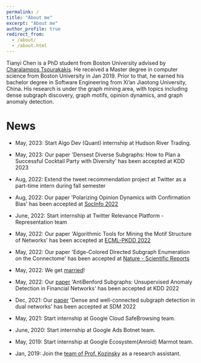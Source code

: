 ```yaml
---
permalink: /
title: "About me"
excerpt: "About me"
author_profile: true
redirect_from: 
  - /about/
  - /about.html
---
```


Tianyi Chen is a PhD student from Boston University advised by [Charalampos Tsourakakis](https://tsourakakis.com/). He received a Master degree in computer science from Boston University in Jan 2019. Prior to that, he earned his bachelor degree in Software Engineering from Xi’an Jiaotong University, China. His research is under the graph mining area, with topics including dense subgraph discovery, graph motifs, opinion dynamics, and graph anomaly detection.

News
======

- May, 2023: Start Algo Dev (Quant) internship at Hudson River Trading.

- May, 2023: Our paper 'Densest Diverse Subgraphs: How to Plan a Successful Cocktail Party with Diversity' has been accepted at KDD 2023

- Aug, 2022: Extend the tweet recommendation project at Twitter as a part-time intern during fall semester

- Aug, 2022: Our paper 'Polarizing Opinion Dynamics with Confirmation Bias' has been accepted at [SocInfo 2022](http://www.dcs.gla.ac.uk/socinfo2022/)

- June, 2022: Start internship at Twitter Relevance Platform - Representation team

- May, 2022: Our paper 'Algorithmic Tools for Mining the Motif Structure of Networks' has been accepted at [ECML-PKDD 2022](https://2022.ecmlpkdd.org/index.php/accepted-papers/) 
  
- May, 2022: Our paper 'Edge-Colored Directed Subgraph Enumeration on the Connectome' has been accepted at [Nature - Scientific Reports](https://www.nature.com/srep/) 

- May, 2022: We get [married](https://c752334430.github.io/files/marriage.jpg)! 
  
- May, 2022: Our [paper](https://arxiv.org/abs/2205.13426) 'AntiBenford Subgraphs: Unsupervised Anomaly Detection in Financial Networks' has been accepted at KDD 2022 
  
- Dec, 2021: Our [paper](https://epubs.siam.org/doi/abs/10.1137/1.9781611977172.41) 'Dense and well-connected subgraph detection in dual networks' has been accepted at SDM 2022 
  
- May, 2021: Start internship at Google Cloud SafeBrowsing team.

- June, 2020: Start internship at Google Ads Botnet team.

- May, 2019: Start internship at Google Ecosystem(Anroid) Marmot team.

- Jan, 2019: Join the [team of Prof. Kozinsky](https://bkoz.seas.harvard.edu/)  as a research assistant.

